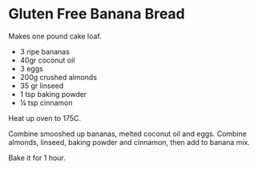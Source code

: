 # Gluten Free Banana Bread

Makes one pound cake loaf.

- 3 ripe bananas
- 40gr coconut oil
- 3 eggs
- 200g crushed almonds
- 35 gr linseed
- 1 tsp baking powder
- ¼ tsp cinnamon

Heat up oven to 175C.

Combine smooshed up bananas, melted coconut oil and eggs. Combine almonds, linseed, baking powder and cinnamon, then add to banana mix.

Bake it for 1 hour.
